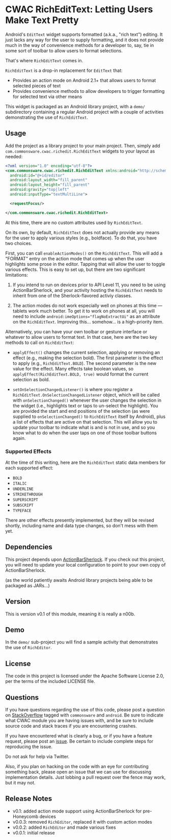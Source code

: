 CWAC RichEditText: Letting Users Make Text Pretty
=================================================

Android's `EditText` widget supports formatted (a.k.a.,
"rich text") editing. It just lacks any way for the user
to supply formatting, and it does not provide much in the
way of convenience methods for a developer to, say, tie
in some sort of toolbar to allow users to format selections.

That's where `RichEditText` comes in.

`RichEditText` is a drop-in replacement for `EditText` that:

- Provides an action mode on Android 2.1+ that allows
users to format selected pieces of text
- Provides convenience methods to allow developers to 
trigger formatting for selected text via other means

This widget is packaged as an Android library project, with
a `demo/` subdirectory containing a regular Android project
with a couple of activities demonstrating the use of
`RichEditText`.

Usage
-----
Add the project as a library project to your main project.
Then, simply add `com.commonsware.cwac.richedit.RichEditText`
widgets to your layout as needed:

```xml
<?xml version="1.0" encoding="utf-8"?>
<com.commonsware.cwac.richedit.RichEditText xmlns:android="http://schemas.android.com/apk/res/android"
  android:id="@+id/editor"
  android:layout_width="fill_parent"
  android:layout_height="fill_parent"
  android:gravity="top|left"
  android:inputType="textMultiLine">

  <requestFocus/>

</com.commonsware.cwac.richedit.RichEditText>
```
At this time, there are no custom attributes used by
`RichEditText`.

On its own, by default, `RichEditText` does not actually provide
any means for the user to apply various styles (e.g., boldface).
To do that, you have two choices.

First, you can call
`enableActionModes()` on the `RichEditText`. This will add a "FORMAT"
entry on the action mode that comes up when the user highlights some
prose in the editor. Tapping that will allow the user to toggle various
effects. This is easy to set up, but there are two significant limitations:

1. If you intend to run on devices prior to API Level 11, you need to be
using ActionBarSherlock, and your activity hosting the `RichEditText` needs
to inherit from one of the Sherlock-flavored activiy classes.

2. The action modes do not work especially well on phones at this time &mdash;
tablets work much better. To get it to work on phones at all, you will need
to include `android:imeOptions="flagNoExtractUi"` as an attribute on the
`RichEditText`. Improving this... somehow... is a high-priority item.

Alternatively, you can have
your own toolbar or gesture interface or
whatever to allow users to format text. In that case, here are the two key
methods to call on `RichEditText`:

- `applyEffect()` changes the current selection, applying
or removing an effect (e.g., making the selection bold). The
first parameter is the effect to apply (e.g., `RichEditText.BOLD`).
The second parameter is the new value for the effect. Many
effects take boolean values, so `applyEffect(RichEditText.BOLD, true)`
would format the current selection as bold.

- `setOnSelectionChangedListener()` is where you register a
`RichEditText.OnSelectionChangedListener` object, which will
be called with `onSelectionChanged()` whenever the user changes
the selection in the widget (i.e., highlights text or taps
to un-select the highlight). You are provided the start and
end positions of the selection (as were supplied to `onSelectionChanged()`
to `RichEditText` itself by Android), plus a list of effects
that are active on that selection. This will allow you to 
update your toolbar to indicate what is and is not in use,
and so you know what to do when the user taps on one of
those toolbar buttons again.

### Supported Effects

At the time of this writing, here are the `RichEditText`
static data members for each supported effect:

- `BOLD`
- `ITALIC`
- `UNDERLINE`
- `STRIKETHROUGH`
- `SUPERSCRIPT`
- `SUBSCRIPT`
- `TYPEFACE`

There are other effects presently implemented, but they
will be revised shortly, including name and data type
changes, so don't mess with them yet.

Dependencies
------------
This project depends upon [ActionBarSherlock](http://actionbarsherlock.com).
If you check out this project, you will need to update your local configuration
to point to your own copy of ActionBarSherlock.

(as the world patiently awaits Android library projects being able to be
packaged as JARs...)

Version
-------
This is version v0.1 of this module, meaning it is really a n00b.

Demo
----
In the `demo/` sub-project you will find
a sample activity that demonstrates the use of `RichEditor`.

License
-------
The code in this project is licensed under the Apache
Software License 2.0, per the terms of the included LICENSE
file.

Questions
---------
If you have questions regarding the use of this code, please post a question
on [StackOverflow](http://stackoverflow.com/questions/ask) tagged with `commonsware` and `android`. Be sure to indicate
what CWAC module you are having issues with, and be sure to include source code 
and stack traces if you are encountering crashes.

If you have encountered what is clearly a bug, or if you have a feature request,
please post an [issue](https://github.com/commonsguy/cwac-richedit/issues).
Be certain to include complete steps for reproducing the issue.

Do not ask for help via Twitter.

Also, if you plan on hacking
on the code with an eye for contributing something back,
please open an issue that we can use for discussing
implementation details. Just lobbing a pull request over
the fence may work, but it may not.

Release Notes
-------------
- v0.1: added action mode support using ActionBarSherlock for pre-Honeycomb devices
- v0.0.3: removed `RichEditor`, replaced it with custom action modes
- v0.0.2: added `RichEditor` and made various fixes
- v0.0.1: initial release
